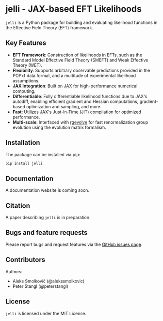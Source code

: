 # jelli - JAX-based EFT Likelihoods

`jelli` is a Python package for building and evaluating likelihood functions in the Effective Field Theory (EFT) framework.

## Key Features

- **EFT Framework**: Construction of likelihoods in EFTs, such as the Standard Model Effective Field Theory (SMEFT) and Weak Effective Theory (WET).
- **Flexibility**: Supports arbitrary observable predictions provided in the POPxf data format, and a multitude of experimental likelihood assumptions.
- **JAX Integration**: Built on [JAX](https://github.com/jax-ml/jax) for high-performance numerical computing.
- **Differentiable**: Fully differentiable likelihood functions due to JAX's autodiff, enabling efficient gradient and Hessian computations, gradient-based optimization and sampling, and more.
- **Fast**: Utilizes JAX's Just-In-Time (JIT) compilation for optimized performance.
- **Multi-scale**: Interfaced with [rgevolve](https://github.com/rgevolve) for fast renormalization group evolution using the evolution matrix formalism.

## Installation

The package can be installed via pip:

```bash
pip install jelli
```

## Documentation

A documentation website is coming soon.

## Citation

A paper describing `jelli` is in preparation.

## Bugs and feature requests

Please report bugs and request features via the [GitHub issues page](https://github.com/jelli-pheno/jelli/issues).

## Contributors

Authors:
- Aleks Smolkovič (@alekssmolkovic)
- Peter Stangl (@peterstangl)

## License

`jelli` is licensed under the MIT License.
